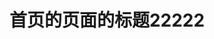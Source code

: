 ---
home: true

heroImage: /images/hero.jpg

heroText: LeetCode-Book

lang: zh-CN

title: 首页的页面的标题22222

tagline: '一个用JS解释算法的手册'

pageClass: home_page

actions:
  - text: 开启旅程 
    link: /subjects/string/3.html
    type: primary

footer: '积硅步 至千里 - ChaseWindYoung'
---